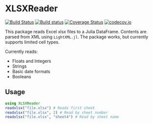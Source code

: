 # XLSXReader

[![Build Status](https://travis-ci.org/mpastell/XLSXReader.jl.svg?branch=master)](https://travis-ci.org/mpastell/XLSXReader.jl)
[![Build status](https://ci.appveyor.com/api/projects/status/loy2yuar7usavbvd/branch/master?svg=true)](https://ci.appveyor.com/project/mpastell/xlsxreader-jl/branch/master)
[![Coverage Status](https://coveralls.io/repos/mpastell/XLSXReader.jl/badge.svg?branch=master&service=github)](https://coveralls.io/github/mpastell/XLSXReader.jl?branch=master)
[![codecov.io](http://codecov.io/github/mpastell/XLSXReader.jl/coverage.svg?branch=master)](http://codecov.io/github/mpastell/XLSXReader.jl?branch=master)


This package reads Excel xlsx files to a Julia DataFrame. Contents are parsed from XML using `LightXML.jl`. The package works, but currently supports limited cell types.

Currently reads:
* Floats and Integers
* Strings
* Basic date formats
* Booleans

## Usage

```julia
using XLSXReader
readxlsx("file.xlsx") # Reads first sheet
readxlsx("file.xlsx", 2) # Read by sheet number
readxlsx("file.xlsx", "sheet4") # Read by sheet name
```
